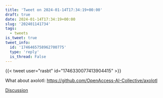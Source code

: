 ```yaml
---
title: 'Tweet on 2024-01-14T17:34:19+00:00'
draft: true
date: 2024-01-14T17:34:19+00:00
slug: '202401141734'
tags:
  - tweets
is_tweet: true
tweet_info:
  id: '1746465758962700775'
  type: 'reply'
  is_thread: False
---
```




{{< tweet user="rasbt" id="1746330077413904415" >}}

What about axolotl: <https://github.com/OpenAccess-AI-Collective/axolotl>

[Discussion](https://x.com/sytelus/status/1746465758962700775)
